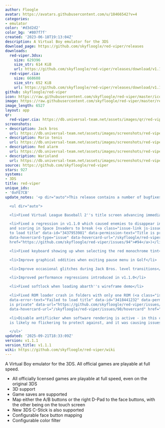 ```yaml
---
author: Floogle
avatar: https://avatars.githubusercontent.com/u/18466542?v=4
categories:
- emulator
color: '#d3d2d2'
color_bg: '#807f7f'
created: '2023-06-18T19:13:04Z'
description: A Virtual Boy emulator for the 3DS
download_page: https://github.com/skyfloogle/red-viper/releases
downloads:
  red-viper.3dsx:
    size: 629396
    size_str: 614 KiB
    url: https://github.com/skyfloogle/red-viper/releases/download/v1.1.1/red-viper.3dsx
  red-viper.cia:
    size: 668608
    size_str: 652 KiB
    url: https://github.com/skyfloogle/red-viper/releases/download/v1.1.1/red-viper.cia
github: skyfloogle/red-viper
icon: https://raw.githubusercontent.com/skyfloogle/red-viper/master/icon.png
image: https://raw.githubusercontent.com/skyfloogle/red-viper/master/resources/banner.png
image_length: 6527
layout: app
qr:
  red-viper.cia: https://db.universal-team.net/assets/images/qr/red-viper-cia.png
screenshots:
- description: Jack bros
  url: https://db.universal-team.net/assets/images/screenshots/red-viper/jack-bros.png
- description: Mario tenis
  url: https://db.universal-team.net/assets/images/screenshots/red-viper/mario-tenis.png
- description: Red alarm
  url: https://db.universal-team.net/assets/images/screenshots/red-viper/red-alarm.png
- description: Warioland
  url: https://db.universal-team.net/assets/images/screenshots/red-viper/warioland.png
source: https://github.com/skyfloogle/red-viper
stars: 927
systems:
- 3DS
title: red-viper
unique_ids:
- '0xFE7CB'
update_notes: '<p dir="auto">This release contains a number of bugfixes.</p>

  <ul dir="auto">

  <li>Fixed Virtual League Baseball 2''s title screen advancing immediately</li>

  <li>Fixed a regression in v1.1.0 which caused enemies to disappear in Red Alarm
  and scoring in Space Invaders to break (<a class="issue-link js-issue-link" data-error-text="Failed
  to load title" data-id="3437953981" data-permission-text="Title is private" data-url="https://github.com/skyfloogle/red-viper/issues/94"
  data-hovercard-type="issue" data-hovercard-url="/skyfloogle/red-viper/issues/94/hovercard"
  href="https://github.com/skyfloogle/red-viper/issues/94">#94</a>)</li>

  <li>Fixed keyboard showing up when selecting the red monochrome tint</li>

  <li>Improve graphical oddities when exiting pause menu in Golf</li>

  <li>Improve occasional glitches during Jack Bros. level transitions</li>

  <li>Improved performance regressions introduced in v1.1.0</li>

  <li>Fixed softlock when loading abarth''s wireframe demo</li>

  <li>Fixed ROM loader crash in folders with only one ROM (<a class="issue-link js-issue-link"
  data-error-text="Failed to load title" data-id="3418441232" data-permission-text="Title
  is private" data-url="https://github.com/skyfloogle/red-viper/issues/90" data-hovercard-type="issue"
  data-hovercard-url="/skyfloogle/red-viper/issues/90/hovercard" href="https://github.com/skyfloogle/red-viper/issues/90">#90</a>)</li>

  <li>Disable antiflicker when software rendering is active - in this case, there
  is likely no flickering to protect against, and it was causing issues</li>

  </ul>'
updated: '2025-09-21T18:33:09Z'
version: v1.1.1
version_title: v1.1.1
wiki: https://github.com/skyfloogle/red-viper/wiki
---
```

A Virtual Boy emulator for the 3DS. All official games are playable at full speed.
* All officially licensed games are playable at full speed, even on the original 3DS
* 3D support
* Game saves are supported
* Map either the A/B buttons or the right D-Pad to the face buttons, with the other being on the touch screen
* New 3DS C-Stick is also supported
* Configurable face button mapping
* Configurable color filter